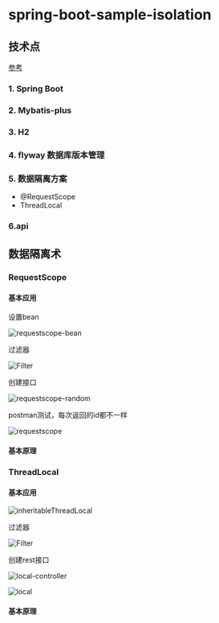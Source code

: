 # spring-boot-sample-isolation
## 技术点

[参考](https://www.jianshu.com/p/a1d4cce7af53)

### 1. Spring Boot
### 2. Mybatis-plus
### 3. H2
### 4. flyway 数据库版本管理
### 5. 数据隔离方案
 -  @RequestScope
 -  ThreadLocal

### 6.api

## 数据隔离术

### RequestScope

#### 基本应用



设置bean

![requestscope-bean](D:\git\github\spring-boot-samples\spring-boot-sample-data-isolation\src\main\resources\doc\requestscope-bean.png)

过滤器



![Filter](D:\git\github\spring-boot-samples\spring-boot-sample-data-isolation\src\main\resources\doc\Filter.png)



创建接口

![requestscope-random](D:\git\github\spring-boot-samples\spring-boot-sample-data-isolation\src\main\resources\doc\requestscope-random.png)



postman测试，每次返回的id都不一样



![requestscope](D:\git\github\spring-boot-samples\spring-boot-sample-data-isolation\src\main\resources\doc\requestscope.png)

#### 基本原理

### ThreadLocal

#### 基本应用



![inheritableThreadLocal](D:\git\github\spring-boot-samples\spring-boot-sample-data-isolation\src\main\resources\doc\inheritableThreadLocal.png)



过滤器



![Filter](D:\git\github\spring-boot-samples\spring-boot-sample-data-isolation\src\main\resources\doc\Filter.png)



创建rest接口



![local-controller](D:\git\github\spring-boot-samples\spring-boot-sample-data-isolation\src\main\resources\doc\local-controller.png)

![local](D:\git\github\spring-boot-samples\spring-boot-sample-data-isolation\src\main\resources\doc\local.png)



#### 基本原理